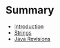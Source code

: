# Summary

* [Introduction](README.md)
* [Strings](strings.md)
* [Java Revisions](java_revisions.md)

